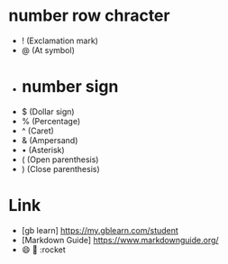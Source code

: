 # number row chracter
- ! (Exclamation mark)
- @ (At symbol)
- # number sign
- $ (Dollar sign)
- % (Percentage)
- ^ (Caret)
- & (Ampersand)
- •⁠  ⁠(Asterisk)
- ( (Open parenthesis)
- ) (Close parenthesis)
 # Link
- [gb learn] https://my.gblearn.com/student
- [Markdown Guide] https://www.markdownguide.org/
- :smile: :tada: :rocket
